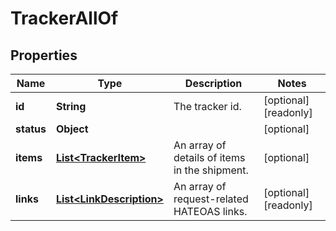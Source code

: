 

# TrackerAllOf


## Properties

| Name | Type | Description | Notes |
|------------ | ------------- | ------------- | -------------|
|**id** | **String** | The tracker id. |  [optional] [readonly] |
|**status** | **Object** |  |  [optional] |
|**items** | [**List&lt;TrackerItem&gt;**](TrackerItem.md) | An array of details of items in the shipment. |  [optional] |
|**links** | [**List&lt;LinkDescription&gt;**](LinkDescription.md) | An array of request-related HATEOAS links. |  [optional] [readonly] |



